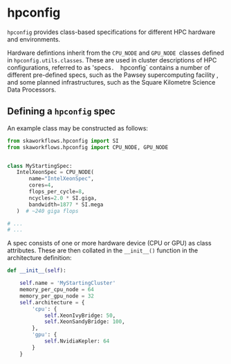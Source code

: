 # hpconfig
`hpconfig` provides class-based specifications for different HPC hardware and
 environments. 
 
Hardware defintions inherit from the `CPU_NODE` and `GPU_NODE
`classes defined in `hpconfig.utils.classes`. These are used in cluster
descriptions of HPC configurations, referred to as 'specs`. 
`hpconfig` contains a number of different pre-defined specs, such as the
Pawsey supercomputing facility , and some planned infrastructures, such as
the Square Kilometre Science Data Processors. 
  
 ## Defining a `hpconfig` spec
 An example class may be constructed as follows: 
 
 ```python
from skaworkflows.hpconfig import SI
from skaworkflows.hpconfig import CPU_NODE, GPU_NODE


class MyStartingSpec:
    IntelXeonSpec = CPU_NODE(
        name="IntelXeonSpec",
        cores=4,
        flops_per_cycle=8,
        ncycles=2.0 * SI.giga,
        bandwidth=1877 * SI.mega
    )  # ~240 giga flops

# ...
# ...
``` 

A spec consists of one or more hardware device (CPU or GPU) as class
attributes. These are then collated in the `__init__()` function in the
 architecture definition:
 
```python
def __init__(self):

    self.name = 'MyStartingCluster'
    memory_per_cpu_node = 64
    memory_per_gpu_node = 32
    self.architecture = {
        'cpu': {
            self.XeonIvyBridge: 50,
            self.XeonSandyBridge: 100,
        },
        'gpu': {
            self.NvidiaKepler: 64
        }
    }
``` 
     


